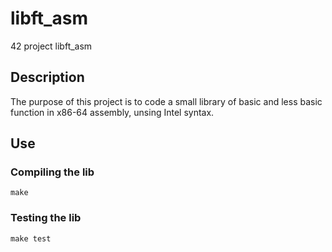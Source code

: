 # libft_asm
42 project libft_asm

## Description
The purpose of this project is to code a small library of basic and less basic function in x86-64 assembly, unsing Intel syntax.

## Use

### Compiling the lib
```make```

### Testing the lib
```make test```
